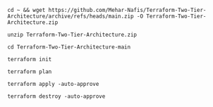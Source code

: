 ```
cd ~ && wget https://github.com/Mehar-Nafis/Terraform-Two-Tier-Architecture/archive/refs/heads/main.zip -O Terraform-Two-Tier-Architecture.zip
```
```
unzip Terraform-Two-Tier-Architecture.zip
```
```
cd Terraform-Two-Tier-Architecture-main
```
```
terraform init
```
```
terraform plan
```
```
terraform apply -auto-approve
```
```
terraform destroy -auto-approve
```
